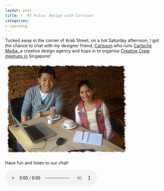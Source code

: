 ```yaml
---
layout: post
title: ! '#5 Pulse: Design with Carlsson'
categories:
- Learning
---
```


Tucked away in the corner of Arab Street, on a hot Saturday afternoon, I got the chance to chat with my designer friend, [Carlsson](https://twitter.com/#!/flubberzz) who runs [ Carlsche Media, ](http://www.carlschemedia.com/)a creative design agency and hops in to organise [Creative Crew meetups in](http://www.creativecrew.org.sg/) Singapore!

![](/img/pulse5.jpg "Design with Carlsson")

Have fun and listen to our chat!

<audio controls="controls">
  <source src="/audio/Pulse-Ep5-110611.mp3" type="audio/mpeg">
</audio>
